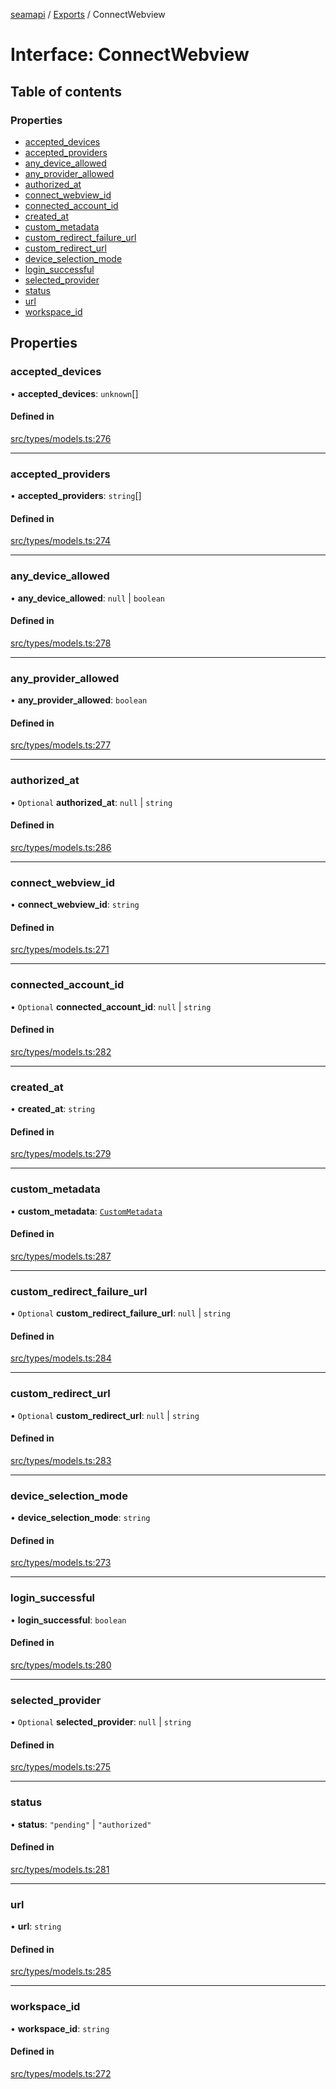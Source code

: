 [seamapi](../README.md) / [Exports](../modules.md) / ConnectWebview

# Interface: ConnectWebview

## Table of contents

### Properties

- [accepted\_devices](ConnectWebview.md#accepted_devices)
- [accepted\_providers](ConnectWebview.md#accepted_providers)
- [any\_device\_allowed](ConnectWebview.md#any_device_allowed)
- [any\_provider\_allowed](ConnectWebview.md#any_provider_allowed)
- [authorized\_at](ConnectWebview.md#authorized_at)
- [connect\_webview\_id](ConnectWebview.md#connect_webview_id)
- [connected\_account\_id](ConnectWebview.md#connected_account_id)
- [created\_at](ConnectWebview.md#created_at)
- [custom\_metadata](ConnectWebview.md#custom_metadata)
- [custom\_redirect\_failure\_url](ConnectWebview.md#custom_redirect_failure_url)
- [custom\_redirect\_url](ConnectWebview.md#custom_redirect_url)
- [device\_selection\_mode](ConnectWebview.md#device_selection_mode)
- [login\_successful](ConnectWebview.md#login_successful)
- [selected\_provider](ConnectWebview.md#selected_provider)
- [status](ConnectWebview.md#status)
- [url](ConnectWebview.md#url)
- [workspace\_id](ConnectWebview.md#workspace_id)

## Properties

### accepted\_devices

• **accepted\_devices**: `unknown`[]

#### Defined in

[src/types/models.ts:276](https://github.com/seamapi/javascript/blob/main/src/types/models.ts#L276)

___

### accepted\_providers

• **accepted\_providers**: `string`[]

#### Defined in

[src/types/models.ts:274](https://github.com/seamapi/javascript/blob/main/src/types/models.ts#L274)

___

### any\_device\_allowed

• **any\_device\_allowed**: ``null`` \| `boolean`

#### Defined in

[src/types/models.ts:278](https://github.com/seamapi/javascript/blob/main/src/types/models.ts#L278)

___

### any\_provider\_allowed

• **any\_provider\_allowed**: `boolean`

#### Defined in

[src/types/models.ts:277](https://github.com/seamapi/javascript/blob/main/src/types/models.ts#L277)

___

### authorized\_at

• `Optional` **authorized\_at**: ``null`` \| `string`

#### Defined in

[src/types/models.ts:286](https://github.com/seamapi/javascript/blob/main/src/types/models.ts#L286)

___

### connect\_webview\_id

• **connect\_webview\_id**: `string`

#### Defined in

[src/types/models.ts:271](https://github.com/seamapi/javascript/blob/main/src/types/models.ts#L271)

___

### connected\_account\_id

• `Optional` **connected\_account\_id**: ``null`` \| `string`

#### Defined in

[src/types/models.ts:282](https://github.com/seamapi/javascript/blob/main/src/types/models.ts#L282)

___

### created\_at

• **created\_at**: `string`

#### Defined in

[src/types/models.ts:279](https://github.com/seamapi/javascript/blob/main/src/types/models.ts#L279)

___

### custom\_metadata

• **custom\_metadata**: [`CustomMetadata`](../modules.md#custommetadata)

#### Defined in

[src/types/models.ts:287](https://github.com/seamapi/javascript/blob/main/src/types/models.ts#L287)

___

### custom\_redirect\_failure\_url

• `Optional` **custom\_redirect\_failure\_url**: ``null`` \| `string`

#### Defined in

[src/types/models.ts:284](https://github.com/seamapi/javascript/blob/main/src/types/models.ts#L284)

___

### custom\_redirect\_url

• `Optional` **custom\_redirect\_url**: ``null`` \| `string`

#### Defined in

[src/types/models.ts:283](https://github.com/seamapi/javascript/blob/main/src/types/models.ts#L283)

___

### device\_selection\_mode

• **device\_selection\_mode**: `string`

#### Defined in

[src/types/models.ts:273](https://github.com/seamapi/javascript/blob/main/src/types/models.ts#L273)

___

### login\_successful

• **login\_successful**: `boolean`

#### Defined in

[src/types/models.ts:280](https://github.com/seamapi/javascript/blob/main/src/types/models.ts#L280)

___

### selected\_provider

• `Optional` **selected\_provider**: ``null`` \| `string`

#### Defined in

[src/types/models.ts:275](https://github.com/seamapi/javascript/blob/main/src/types/models.ts#L275)

___

### status

• **status**: ``"pending"`` \| ``"authorized"``

#### Defined in

[src/types/models.ts:281](https://github.com/seamapi/javascript/blob/main/src/types/models.ts#L281)

___

### url

• **url**: `string`

#### Defined in

[src/types/models.ts:285](https://github.com/seamapi/javascript/blob/main/src/types/models.ts#L285)

___

### workspace\_id

• **workspace\_id**: `string`

#### Defined in

[src/types/models.ts:272](https://github.com/seamapi/javascript/blob/main/src/types/models.ts#L272)
